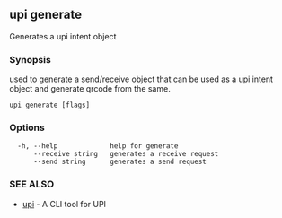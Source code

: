 ## upi generate

Generates a upi intent object

### Synopsis

used to generate a send/receive object 
	that can be used as a upi intent object and generate 
	qrcode from the same.

```
upi generate [flags]
```

### Options

```
  -h, --help             help for generate
      --receive string   generates a receive request
      --send string      generates a send request
```

### SEE ALSO

* [upi](upi.md)	 - A CLI tool for UPI

